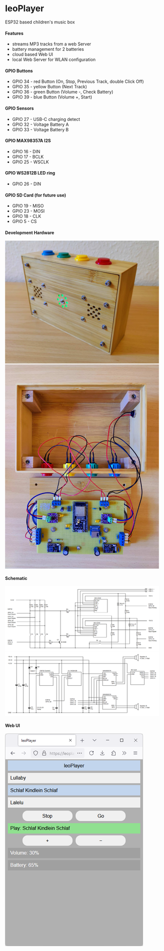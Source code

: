 # leoPlayer
ESP32 based children's music box
#### Features
* streams MP3 tracks from a web Server
* battery management for 2 batteries
* cloud based Web UI
* local Web Server for WLAN configuration
#### GPIO Buttons
* GPIO 34 - red Button (On, Stop, Previous Track, double Click Off)
* GPIO 35 - yellow Button (Next Track)
* GPIO 36 - green Button (Volume -, Check Battery)
* GPIO 39 - blue Button (Volume +, Start)
#### GPIO Sensors
* GPIO 27 - USB-C charging detect
* GPIO 32 - Voltage Battery A
* GPIO 33 - Voltage Battery B
#### GPIO MAX98357A I2S
* GPIO 16 - DIN
* GPIO 17 - BCLK
* GPIO 25 - WSCLK
#### GPIO WS2812B LED ring
* GPIO 26 - DIN
#### GPIO SD Card (for future use)
* GPIO 19 - MISO
* GPIO 23 - MOSI
* GPIO 18 - CLK
* GPIO 5 - CS
#### Development Hardware
![IMAGE ALT TEXT HERE](documentation/leoPlayer_a.jpg)
![IMAGE ALT TEXT HERE](documentation/leoPlayer_b.jpg)
#### Schematic
![IMAGE ALT TEXT HERE](documentation/leoPlayer_c.png)
![IMAGE ALT TEXT HERE](documentation/leoPlayer_d.png)
#### Web UI
![IMAGE ALT TEXT HERE](documentation/leoPlayer_e.png)